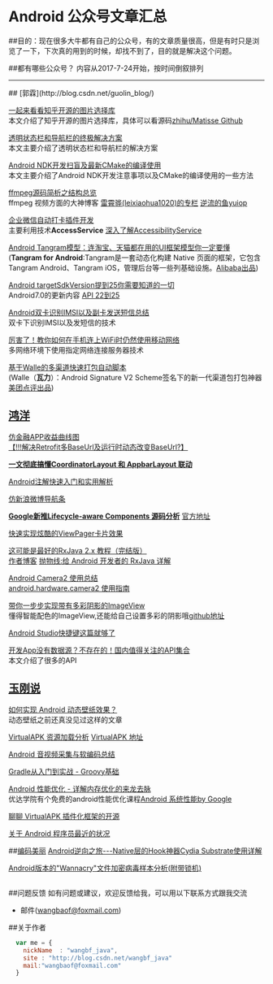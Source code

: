 #  Android 公众号文章汇总

##目的：现在很多大牛都有自己的公众号，有的文章质量很高，但是有时只是浏览了一下，下次真的用到的时候，却找不到了，目的就是解决这个问题。


##都有哪些公众号？
内容从2017-7-24开始，按时间倒叙排列
<hr />
## [郭霖](http://blog.csdn.net/guolin_blog/)


[一起来看看知乎开源的图片选择库](https://mp.weixin.qq.com/s/jdCgHht2ZGiWoAMpmgunDA)
<br>本文介绍了知乎开源的图片选择库，具体可以看源码[zhihu/Matisse Github](https://github.com/zhihu/Matisse)

[透明状态栏和导航栏的终极解决方案](https://mp.weixin.qq.com/s/MHAhvGLMLiFHK-FgH964sw)
<br>本文主要介绍了透明状态栏和导航栏的解决方案

[Android NDK开发扫盲及最新CMake的编译使用](https://mp.weixin.qq.com/s/QTxEQg4s5ummtFNe8vRIvA)
<br>本文主要介绍了Android NDK开发注意事项以及CMake的编译使用的一些方法


[ffmpeg源码简析之结构总览](https://mp.weixin.qq.com/s/cB1XCwGHUvlQxGWuHZpe2Q)
<br>ffmpeg 视频方面的大神博客
[雷霄骅(leixiaohua1020)的专栏](http://blog.csdn.net/leixiaohua1020/article/details/47008825) 
[逆流的鱼yuiop](http://blog.csdn.net/hejjunlin)

[企业微信自动打卡插件开发](https://mp.weixin.qq.com/s/N9-irQtI3UGB6bMRudKVhA)
<br>主要利用技术**AccessService** [深入了解AccessibilityService](http://blog.csdn.net/dd864140130/article/details/51794318) 

[Android Tangram模型：连淘宝、天猫都在用的UI框架模型你一定要懂](http://mp.weixin.qq.com/s/i9ovESi0wLyWFSuw7TH2Fg)<br>(**Tangram for Android**:Tangram是一套动态化构建 Native 页面的框架，它包含 Tangram Android、Tangram iOS，管理后台等一些列基础设施。[Alibaba出品](https://github.com/alibaba/Tangram-Android))

[Android targetSdkVersion提到25你需要知道的一切](http://mp.weixin.qq.com/s/klmPfxt4_mD9KfrgUWmyWw)
<br>Android7.0的更新内容 [API 22到25](http://www.jianshu.com/p/95790125b7f4) 

[Android双卡识别IMSI以及副卡发送短信总结](http://mp.weixin.qq.com/s/VFusxkUtya-fvCgVhiJvxQ)
<br>双卡下识别IMSI以及发短信的技术

[厉害了！教你如何在手机连上WiFi时仍然使用移动网络](https://mp.weixin.qq.com/s/jwtiW0rZLsM-zVYj3pLjBw)
<br>多网络环境下使用指定网络连接服务器技术

[基于Walle的多渠道快速打包自动脚本](https://mp.weixin.qq.com/s/YmZ8M4TEd0yfPbNag8R1bw)
<br>(Walle（**瓦力**）：Android Signature V2 Scheme签名下的新一代渠道包打包神器 [美团点评出品](https://github.com/Meituan-Dianping/walle))



## [鸿洋](http://blog.csdn.net/lmj623565791)
[仿金融APP收益曲线图](https://mp.weixin.qq.com/s/EzsYt86HqDALo-un1iZuHw)
<br>[【!!!解决Retrofit多BaseUrl及运行时动态改变BaseUrl?】](http://www.jianshu.com/p/2919bdb8d09a)

[**一文彻底搞懂CoordinatorLayout 和 AppbarLayout 联动**](https://mp.weixin.qq.com/s/9GZJI56l3AR9P-W7dC-GnA)

[Android注解快速入门和实用解析](https://mp.weixin.qq.com/s/uctPBAp95-lNEmYJthM-hQ)

[仿新浪微博导航条](https://mp.weixin.qq.com/s/asH-9_U3R-2pXeBnCqTuYQ)

[**Google新推Lifecycle-aware Components 源码分析**](https://mp.weixin.qq.com/s/PuDA4MIb6lo-FVujNWQVhw)
[官方地址](https://developer.android.com/topic/libraries/architecture/adding-components.html)

[快速实现炫酷的ViewPager卡片效果](https://mp.weixin.qq.com/s/P8Slyl7i1gyWGZXcvccYTQ)

[这可能是最好的RxJava 2.x 教程（完结版）](https://mp.weixin.qq.com/s/pHqyX_cgGLNM_fVdcojZ7A)<br>
[作者博客](http://www.jianshu.com/p/a93c79e9f689) [抛物线:给 Android 开发者的 RxJava 详解](http://gank.io/post/560e15be2dca930e00da1083)

[Android Camera2 使用总结](https://mp.weixin.qq.com/s/T-f7iC9pc6Lq6Lmj-_BL2w)
<br>[android.hardware.camera2 使用指南](https://mp.weixin.qq.com/s/T-f7iC9pc6Lq6Lmj-_BL2w)


[带你一步步实现带有多彩阴影的ImageView](https://mp.weixin.qq.com/s/4h_buOJt7yvnc6youh2pFA)
<br>懂得智能配色的ImageView,还能给自己设置多彩的阴影哦[github地址](https://github.com/DingMouRen/PaletteImageView)

[Android Studio快捷键这篇就够了](http://halohoop.com/2017/07/16/snacks_shortcuts_of_as/)

[开发App没有数据源？不存在的！国内值得关注的API集合](https://mp.weixin.qq.com/s/xmAvD9r4ocWTxhfO2w1YmQ)
<br>本文介绍了很多的API


## [玉刚说](http://blog.csdn.net/singwhatiwanna)
[如何实现 Android 动态壁纸效果？](https://mp.weixin.qq.com/s/4_ER7XsObMjRfHGOkOWmhg)
<br>动态壁纸之前还真没见过这样的文章

[VirtualAPK 资源加载分析](https://mp.weixin.qq.com/s/CEXTMeQaOlubIwo1Lne8Ww)
[](http://mp.weixin.qq.com/s/4_ER7XsObMjRfHGOkOWmhg)
[VirtualAPK 地址](https://github.com/didi/VirtualAPK/)

[Android 音视频采集与软编码总结](http://mp.weixin.qq.com/s/gfj5rflbg2HEoYOJcMflag)

[Gradle从入门到实战 - Groovy基础](http://mp.weixin.qq.com/s/dNLqPUYsmzG7qyhU1O9hoA)

[Android 性能优化 - 详解内存优化的来龙去脉](https://mp.weixin.qq.com/s/XILFalxJsbGJjx-ZOEDi7g) 
</br>优达学院有个免费的android性能优化课程[Android 系统性能by Google](https://cn.udacity.com/course/android-performance--ud825)

[聊聊 VirtualAPK 插件化框架的开源](https://mp.weixin.qq.com/s/OSMI3bGQ5XyEBtsuzliJkw)

[关于 Android 程序员最近的状况](https://mp.weixin.qq.com/s/BcNKkCEEbyaaRL9GCJ3WjQ)


##[编码美丽](http://www.wjdiankong.cn/)
[Android逆向之旅---Native层的Hook神器Cydia Substrate使用详解](https://mp.weixin.qq.com/s/F7xAbd49tmxYjjDJun3ArQ)

[Android版本的"Wannacry"文件加密病毒样本分析(附带锁机)](http://mp.weixin.qq.com/s/UcBMesEnZd8NVdWZjZVmXg)


##

##问题反馈
如有问题或建议，欢迎反馈给我，可以用以下联系方式跟我交流

* 邮件(wangbaof@foxmail.com)

##关于作者

```javascript
  var me = {
    nickName  : "wangbf_java",
    site : "http://blog.csdn.net/wangbf_java"
	mail:"wangbaof@foxmail.com"
  }
```